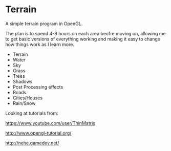 # Terrain

A simple terrain program in OpenGL.

The plan is to spend 4-8 hours on each area beofre moving on, allowing me to get basic versions of everything working and making it easy to change how things work as I learn more.

* Terrain
* Water
* Sky
* Grass
* Trees
* Shadows
* Post Processing effects
* Roads
* Cities/Houses
* Rain/Snow


Looking at tutorials from:

https://www.youtube.com/user/ThinMatrix

http://www.opengl-tutorial.org/

http://nehe.gamedev.net/